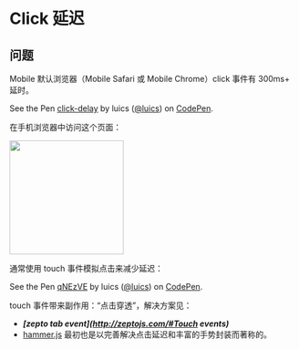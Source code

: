# Click 延迟

## 问题

Mobile 默认浏览器（Mobile Safari 或 Mobile Chrome）click 事件有 300ms+ 延时。

<p data-height="265" data-theme-id="0" data-slug-hash="aKLRRV" data-default-tab="js,result" data-user="luics" data-embed-version="2" data-pen-title="click-delay" class="codepen">See the Pen <a href="https://codepen.io/luics/pen/aKLRRV/">click-delay</a> by luics (<a href="https://codepen.io/luics">@luics</a>) on <a href="https://codepen.io">CodePen</a>.</p>
<script async src="https://static.codepen.io/assets/embed/ei.js"></script>

在手机浏览器中访问这个页面：

<img src="https://ws4.sinaimg.cn/large/006tNc79ly1fscubjkfglj307s07s742.jpg" width="200" ali="qr">


通常使用 touch 事件模拟点击来减少延迟：

<p data-height="265" data-theme-id="0" data-slug-hash="qNEzVE" data-default-tab="js,result" data-user="luics" data-embed-version="2" class="codepen">See the Pen <a href="http://codepen.io/luics/pen/qNEzVE/">qNEzVE</a> by luics (<a href="http://codepen.io/luics">@luics</a>) on <a href="http://codepen.io">CodePen</a>.</p>
<script async src="//assets.codepen.io/assets/embed/ei.js"></script>

touch 事件带来副作用：“点击穿透”，解决方案见：

* ***[zepto tab event](http://zeptojs.com/#Touch events)***
* [hammer.js](https://github.com/hammerjs/hammer.js) 最初也是以完善解决点击延迟和丰富的手势封装而著称的。 





